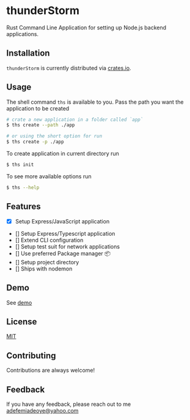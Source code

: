 # thunderStorm

Rust Command Line Application for setting up Node.js backend applications.

## Installation

`thunderStorm` is currently distributed via [crates.io](https://crates.io/crates/ths).

## Usage

The shell command `ths` is available to you. Pass the path you want the application to be created

```bash
# crate a new application in a folder called `app`
$ ths create --path ./app

# or using the short option for run
$ ths create -p ./app

```

To create application in current directory run

```bash
$ ths init
```

To see more available options run

```bash
$ ths --help
```

## Features

- [x] Setup Express/JavaScript application
- [] Setup Express/Typescript application
- [] Extend CLI configuration
- [] Setup test suit for network applications
- [] Use preferred Package manager 📦
- [] Setup project directory
- [] Ships with nodemon

## Demo

See [demo](https://drive.google.com/file/d/1LqYHp0EntYtOJHjbrEdBuWwo87BUqYXG/view?usp=drivesdk)

## License

[MIT](https://choosealicense.com/licenses/mit/)

## Contributing

Contributions are always welcome!

## Feedback

If you have any feedback, please reach out to me <a herf="mailto:adefemiadeoye@yahoo.com">adefemiadeoye@yahoo.com</a>

